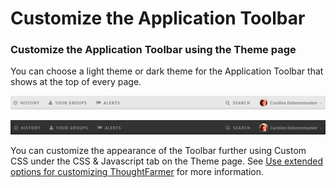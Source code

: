 # Customize the Application Toolbar

### Customize the Application Toolbar using the Theme page

You can choose a light theme or dark theme for the Application Toolbar that shows at the top of every page.  


![](../../../../.gitbook/assets/qqq.png)

![](../../../../.gitbook/assets/www.png)

You can customize the appearance of the Toolbar further using Custom CSS under the CSS & Javascript tab on the Theme page. See [Use extended options for customizing ThoughtFarmer](../use-extended-options-for-customizing-thoughtfarmer/) for more information.

